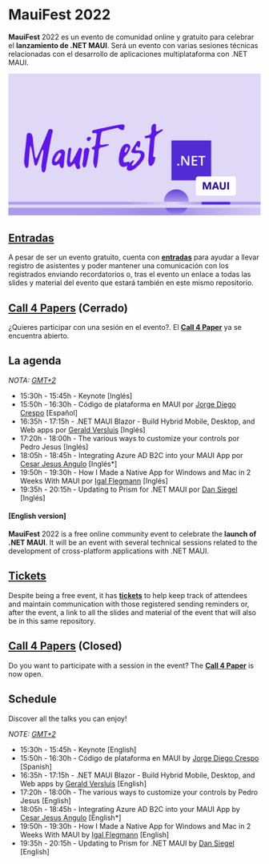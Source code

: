 # MauiFest 2022

**MauiFest** 2022 es un evento de comunidad online y gratuito para celebrar el **lanzamiento de .NET MAUI**. Será un evento con varias sesiones técnicas relacionadas con el desarrollo de aplicaciones multiplataforma con .NET MAUI.

![MauiFest](images/mauifest.png)

## [Entradas](https://www.eventbrite.es/e/entradas-mauifest-2022-312817945897)

A pesar de ser un evento gratuito, cuenta con **[entradas](https://www.eventbrite.es/e/entradas-mauifest-2022-312817945897)** para ayudar a llevar registro de asistentes y poder mantener una comunicación con los registrados enviando recordatorios o, tras el evento un enlace a todas las slides y material del evento que estará también en este mismo repositorio.

## [Call 4 Papers](https://sessionize.com/mauifest/) (Cerrado)

¿Quieres participar con una sesión en el evento?. El **[Call 4 Paper](https://sessionize.com/mauifest/)** ya se encuentra abierto.

## La agenda

_NOTA: [GMT+2](https://time.is/GMT+2)_

* 15:30h - 15:45h - Keynote [Inglés]
* 15:50h - 16:30h - Código de plataforma en MAUI por [Jorge Diego Crespo](https://twitter.com/jorgedcrespo) [Español]
* 16:35h - 17:15h - .NET MAUI Blazor - Build Hybrid Mobile, Desktop, and Web apps por [Gerald Versluis](https://twitter.com/jfversluis) [Inglés]
* 17:20h - 18:00h - The various ways to customize your controls por Pedro Jesus [Inglés]
* 18:05h - 18:45h - Integrating Azure AD B2C into your MAUI App por [Cesar Jesus Angulo](https://twitter.com/jesulink2514) [Inglés*]
* 19:50h - 19:30h - How I Made a Native App for Windows and Mac in 2 Weeks With MAUI por [Igal Flegmann](https://twitter.com/igal_fs) [Inglés]
* 19:35h - 20:15h - Updating to Prism for .NET MAUI por [Dan Siegel](https://twitter.com/DanJSiegel) [Inglés]


#### [English version]

**MauiFest** 2022 is a free online community event to celebrate the **launch of .NET MAUI**. It will be an event with several technical sessions related to the development of cross-platform applications with .NET MAUI.

## [Tickets](https://www.eventbrite.es/e/entradas-mauifest-2022-312817945897)

Despite being a free event, it has **[tickets](https://www.eventbrite.es/e/entradas-mauifest-2022-312817945897)** to help keep track of attendees and maintain communication with those registered sending reminders or, after the event, a link to all the slides and material of the event that will also be in this same repository.

## [Call 4 Papers](https://sessionize.com/mauifest/) (Closed)

Do you want to participate with a session in the event? The **[Call 4 Paper](https://sessionize.com/mauifest/)** is now open.

## Schedule

Discover all the talks you can enjoy!

_NOTE: [GMT+2](https://time.is/GMT+2)_

* 15:30h - 15:45h - Keynote [English]
* 15:50h - 16:30h - Código de plataforma en MAUI by [Jorge Diego Crespo](https://twitter.com/jorgedcrespo) [Spanish]
* 16:35h - 17:15h - .NET MAUI Blazor - Build Hybrid Mobile, Desktop, and Web apps by [Gerald Versluis](https://twitter.com/jfversluis) [English]
* 17:20h - 18:00h - The various ways to customize your controls by Pedro Jesus [English]
* 18:05h - 18:45h - Integrating Azure AD B2C into your MAUI App by [Cesar Jesus Angulo](https://twitter.com/jesulink2514) [English*]
* 19:50h - 19:30h - How I Made a Native App for Windows and Mac in 2 Weeks With MAUI by [Igal Flegmann](https://twitter.com/igal_fs) [English]
* 19:35h - 20:15h - Updating to Prism for .NET MAUI by [Dan Siegel](https://twitter.com/DanJSiegel) [English]